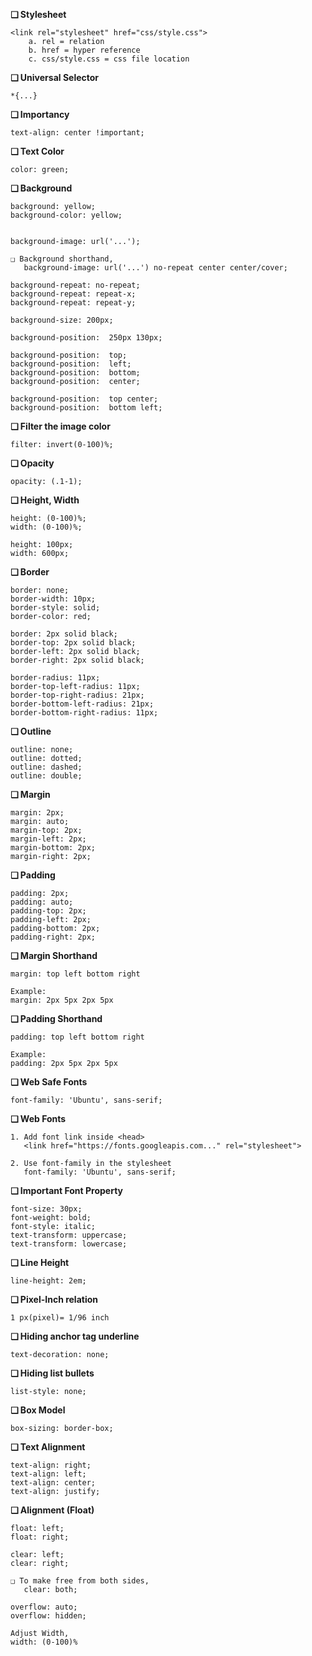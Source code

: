 **❑ Stylesheet**

    <link rel="stylesheet" href="css/style.css">
        a. rel = relation
        b. href = hyper reference
        c. css/style.css = css file location

**❑ Universal Selector**
    
    *{...}
        
**❑ Importancy**
        
    text-align: center !important;

**❑ Text Color**
    
    color: green;
    
**❑ Background**
    
    background: yellow;
    background-color: yellow;
    
    
    background-image: url('...');
    
    ❑ Background shorthand,
       background-image: url('...') no-repeat center center/cover;
    
    background-repeat: no-repeat;
    background-repeat: repeat-x;
    background-repeat: repeat-y;
    
    background-size: 200px;
    
    background-position:  250px 130px;
    
    background-position:  top;
    background-position:  left;
    background-position:  bottom;
    background-position:  center;
    
    background-position:  top center;
    background-position:  bottom left;
    
    
**❑ Filter the image color**

    filter: invert(0-100)%;
    
**❑ Opacity**

    opacity: (.1-1); 
       
**❑ Height, Width**

    height: (0-100)%;
    width: (0-100)%;
    
    height: 100px;
    width: 600px;
    

**❑ Border**
    
    border: none;
    border-width: 10px;
    border-style: solid;
    border-color: red;
    
    border: 2px solid black;
    border-top: 2px solid black;
    border-left: 2px solid black;
    border-right: 2px solid black;
    
    border-radius: 11px;
    border-top-left-radius: 11px;
    border-top-right-radius: 21px;
    border-bottom-left-radius: 21px;
    border-bottom-right-radius: 11px;
    
**❑ Outline**

    outline: none;
    outline: dotted;
    outline: dashed;
    outline: double;
    
**❑ Margin**

    margin: 2px;
    margin: auto;
    margin-top: 2px;
    margin-left: 2px;
    margin-bottom: 2px;
    margin-right: 2px;
    
 **❑ Padding**

    padding: 2px;
    padding: auto;
    padding-top: 2px;
    padding-left: 2px;
    padding-bottom: 2px;
    padding-right: 2px;
    
**❑ Margin Shorthand**

    margin: top left bottom right
    
    Example:
    margin: 2px 5px 2px 5px
    
**❑ Padding Shorthand**
    
    padding: top left bottom right
        
    Example:
    padding: 2px 5px 2px 5px
    
**❑ Web Safe Fonts**

    font-family: 'Ubuntu', sans-serif;
    
**❑ Web Fonts**
    
    1. Add font link inside <head>
       <link href="https://fonts.googleapis.com..." rel="stylesheet">
    
    2. Use font-family in the stylesheet
       font-family: 'Ubuntu', sans-serif;
       
**❑ Important Font Property**

    font-size: 30px;
    font-weight: bold;
    font-style: italic;
    text-transform: uppercase;
    text-transform: lowercase;
    
**❑ Line Height**

    line-height: 2em;
    
**❑ Pixel-Inch relation**
    
    1 px(pixel)= 1/96 inch
    
**❑ Hiding anchor tag underline**
    
    text-decoration: none;
    
**❑ Hiding list bullets**

    list-style: none;
    
**❑ Box Model**

    box-sizing: border-box;

**❑ Text Alignment**

    text-align: right;
    text-align: left;
    text-align: center;
    text-align: justify;

**❑ Alignment (Float)**

    float: left;
    float: right;
    
    clear: left;
    clear: right;
    
    ❑ To make free from both sides,
       clear: both;
    
    overflow: auto;
    overflow: hidden;
    
    Adjust Width,
    width: (0-100)%
    

    